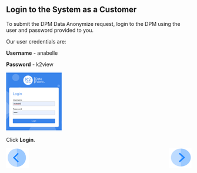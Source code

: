 ## Login to the System as a Customer

To submit the DPM Data Anonymize request, login to the DPM using the user and password provided to you.

Our user credentials are:

**Username** - anabelle

**Password** - k2view

<img src="../images/anabelle_login.png" width="30%" height="30%">

Click **Login**. 


[![Previous](../images/Previous.png)]( 03_02_Anonymize_Preview_Your_Data.md)[<img align="right" width="60" height="54" src="../images/Next.png">](03_04_Anonymize_Submit_a_Request_to_Anonymize.md)
